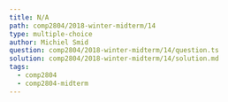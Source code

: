 ```yaml
---
title: N/A
path: comp2804/2018-winter-midterm/14
type: multiple-choice
author: Michiel Smid
question: comp2804/2018-winter-midterm/14/question.ts
solution: comp2804/2018-winter-midterm/14/solution.md
tags:
  - comp2804
  - comp2804-midterm
---
```

